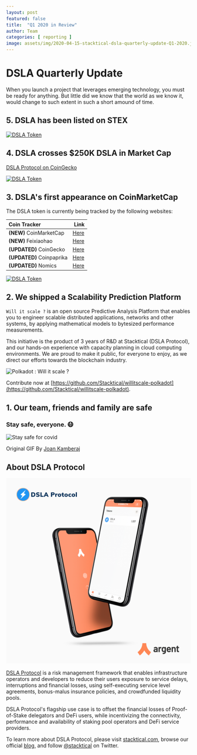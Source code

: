 ```yaml
---
layout: post
featured: false
title:  "Q1 2020 in Review"
author: Team
categories: [ reporting ]
image: assets/img/2020-04-15-stacktical-dsla-quarterly-update-Q1-2020.jpg
---
```


# DSLA Quarterly Update

When you launch a project that leverages emerging technology, you must be ready for anything. But little did we know that the world as we know it, would change to such extent in such a short amound of time.

## 5. DSLA has been listed on STEX

[![DSLA Token](https://media.giphy.com/media/iK4pTU2J8VfQjCSDpO/giphy.gif)](https://app.stex.com/en/basic-trade/pair/ETH/DSLA)

## 4. DSLA crosses $250K DSLA in Market Cap

[DSLA Protocol on CoinGecko](https://www.coingecko.com/en/coins/dsla)

[![DSLA Token](https://media.giphy.com/media/MYxeC2jJVq2OBtJkfu/giphy.gif)](https://www.coingecko.com/en/coins/dsla-protocol)

## 3. DSLA's first appearance on CoinMarketCap

The DSLA token is currently being tracked by the following websites:

| Coin Tracker        | Link           |
| :------------- | :-------------|
| **(NEW)** CoinMarketCap | [Here](https://www.coingecko.com/en/coins/dsla-protocol)   |
| **(NEW)** Feixiaohao | [Here](https://www.feixiaohao.com/currencies/dslaprotocol/)   |
| **(UPDATED)** CoinGecko | [Here](https://www.coingecko.com/en/coins/dsla-protocol)   |
| **(UPDATED)** Coinpaprika | [Here](https://coinpaprika.com/coin/dsla-dsla-protocol/)   |
| **(UPDATED)** Nomics | [Here](https://nomics.com/assets/dsla-dsla-protocol)   |

[![DSLA Token](https://media.giphy.com/media/H1jy89gVYt1UtKj9wp/giphy.gif)](https://www.coingecko.com/en/coins/dsla-protocol)

## 2. We shipped a Scalability Prediction Platform

`Will it scale ?` is an open source Predictive Analysis Platform that enables you to engineer scalable distributed applications, networks and other systems, by applying mathematical models to bytesized performance measurements.  

This initiative is the product of 3 years of R&D at Stacktical (DSLA Protocol), and our hands-on experience with capacity planning in cloud computing environments. We are proud to make it public, for everyone to enjoy, as we direct our efforts towards the blockchain industry.

![Polkadot : Will it scale ?](https://camo.githubusercontent.com/877b615322662e09c8532ca04fcb124b09b328af/68747470733a2f2f73746f726167652e676f6f676c65617069732e636f6d2f737461636b746963616c2d7075626c69632f77696c6c69747363616c652d706f6c6b61646f742e6a7067)

Contribute now at [https://github.com/Stacktical/willitscale-polkadot](https://github.com/Stacktical/willitscale-polkadot).

## 1. Our team, friends and family are safe

### Stay safe, everyone. 😷

![Stay safe for covid](https://media.giphy.com/media/WpUnq7ZdJDEQT3w9po/giphy.gif)

Original GIF By [Joan Kamberaj](https://giphy.com/gifs/hands-wash-hygiene-d7HWDCV6t72iRm9vPh)

## About DSLA Protocol

[![DSLA Token, now on Argent wallet](/assets/img/2020-08-26-dsla-token-available-on-Argent-keyless-wallet-screenshot.jpg)](https://stacktical.com)

[DSLA Protocol](https://stacktical.com) is a risk management framework that enables infrastructure operators and developers to reduce their users exposure to service delays, interruptions and financial losses, using self-executing service level agreements, bonus-malus insurance policies, and crowdfunded liquidity pools.

DSLA Protocol's flagship use case is to offset the financial losses of Proof-of-Stake delegators and DeFi users, while incentivizing the connectivity, performance and availability of staking pool operators and DeFi service providers.

To learn more about DSLA Protocol, please visit [stacktical.com](https://stacktical.com), browse our official [blog](https://blog.stacktical.com), and follow [@stacktical](https://twitter.com/Stacktical) on Twitter.